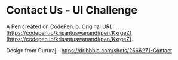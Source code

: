 # Contact Us - UI Challenge

A Pen created on CodePen.io. Original URL: [https://codepen.io/krisantuswanandi/pen/KxrgeZ](https://codepen.io/krisantuswanandi/pen/KxrgeZ).

Design from Gururaj - https://dribbble.com/shots/2666271-Contact
